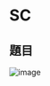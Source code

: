 # SC
## 題目
![image](https://user-images.githubusercontent.com/57281249/168681988-77353430-7233-4f75-9bb3-15bb0613bd91.png)
